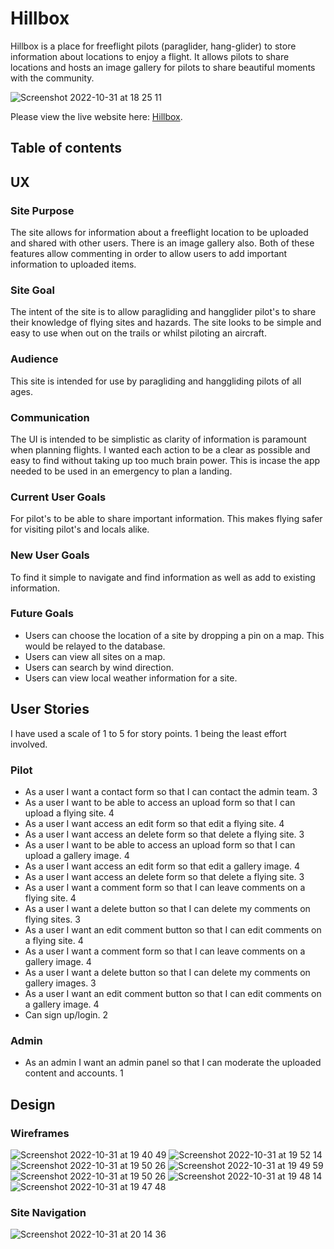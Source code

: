 # Hillbox
Hillbox is a place for freeflight pilots (paraglider, hang-glider) to store information about locations to enjoy a flight. It allows pilots to share locations and hosts an image gallery for pilots to share beautiful moments with the community.

![Screenshot 2022-10-31 at 18 25 11](https://user-images.githubusercontent.com/98256205/199082074-0a301637-4497-44d1-86f5-61fdce8cdaef.png)

Please view the live website here: [Hillbox](https://hillbox-pp4.herokuapp.com/ "Hillbox Homepage").

## Table of contents

## UX
### Site Purpose
The site allows for information about a freeflight location to be uploaded and shared with other users. There is an image gallery also. Both of these features allow commenting in order to allow users to add important information to uploaded items.

### Site Goal
The intent of the site is to allow paragliding and hangglider pilot's to share their knowledge of flying sites and hazards. The site looks to be simple and easy to use when out on the trails or whilst piloting an aircraft.

### Audience
This site is intended for use by paragliding and hanggliding pilots of all ages.

### Communication
The UI is intended to be simplistic as clarity of information is paramount when planning flights. I wanted each action to be a clear as possible and easy to find without taking up too much brain power. This is incase the app needed to be used in an emergency to plan a landing.

### Current User Goals
For pilot's to be able to share important information. This makes flying safer for visiting pilot's and locals alike.

### New User Goals
To find it simple to navigate and find information as well as add to existing information.

### Future Goals
- Users can choose the location of a site by dropping a pin on a map. This would be relayed to the database.
- Users can view all sites on a map. 
- Users can search by wind direction.
- Users can view local weather information for a site.

## User Stories
I have used a scale of 1 to 5 for story points. 1 being the least effort involved.

### Pilot 
- As a user I want a contact form so that I can contact the admin team. 3
- As a user I want to be able to access an upload form so that I can upload a flying site. 4
- As a user I want access an edit form so that edit a flying site. 4
- As a user I want access an delete form so that delete a flying site. 3
- As a user I want to be able to access an upload form so that I can upload a gallery image. 4
- As a user I want access an edit form so that edit a gallery image. 4
- As a user I want access an delete form so that delete a flying site. 3
- As a user I want a comment form so that I can leave comments on a flying site. 4
- As a user I want a delete button so that I can delete my comments on flying sites. 3
- As a user I want an edit comment button so that I can edit comments on a flying site. 4
- As a user I want a comment form so that I can leave comments on a gallery image. 4
- As a user I want a delete button so that I can delete my comments on gallery images. 3
- As a user I want an edit comment button so that I can edit comments on a gallery image. 4
- Can sign up/login. 2

### Admin
- As an admin I want an admin panel so that I can moderate the uploaded content and accounts. 1

## Design
### Wireframes
![Screenshot 2022-10-31 at 19 40 49](https://user-images.githubusercontent.com/98256205/199098676-8eec68d0-13ed-42dd-bd33-db191085ca8c.png)
![Screenshot 2022-10-31 at 19 52 14](https://user-images.githubusercontent.com/98256205/199098744-0482daf9-192b-4d20-ad0e-97cb07ed4cfa.png)
![Screenshot 2022-10-31 at 19 50 26](https://user-images.githubusercontent.com/98256205/199098748-a8fd436e-63bf-4368-a04b-e90445e5e930.png)
![Screenshot 2022-10-31 at 19 49 59](https://user-images.githubusercontent.com/98256205/199098750-db329711-089e-4995-abe2-f800f1e4ecfc.png)
![Screenshot 2022-10-31 at 19 50 26](https://user-images.githubusercontent.com/98256205/199098893-e3b23efd-6060-424c-ac08-caa9b4bf839e.png)
![Screenshot 2022-10-31 at 19 48 14](https://user-images.githubusercontent.com/98256205/199098896-89b9db9e-b344-4cde-83ba-24ee3a9314dc.png)
![Screenshot 2022-10-31 at 19 47 48](https://user-images.githubusercontent.com/98256205/199098899-bf88b105-f916-42fc-ba88-a842967c9e54.png)

### Site Navigation
![Screenshot 2022-10-31 at 20 14 36](https://user-images.githubusercontent.com/98256205/199101888-6c6888a0-eb62-43b9-8e41-c0cf62fa62a6.png)



